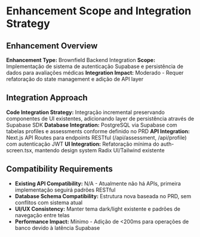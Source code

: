 # Enhancement Scope and Integration Strategy

## Enhancement Overview
**Enhancement Type:** Brownfield Backend Integration
**Scope:** Implementação de sistema de autenticação Supabase e persistência de dados para avaliações médicas
**Integration Impact:** Moderado - Requer refatoração do state management e adição de API layer

## Integration Approach
**Code Integration Strategy:** Integração incremental preservando componentes de UI existentes, adicionando layer de persistência através de Supabase SDK
**Database Integration:** PostgreSQL via Supabase com tabelas profiles e assessments conforme definido no PRD
**API Integration:** Next.js API Routes para endpoints RESTful (/api/assessment, /api/profile) com autenticação JWT
**UI Integration:** Refatoração mínima do auth-screen.tsx, mantendo design system Radix UI/Tailwind existente

## Compatibility Requirements
- **Existing API Compatibility:** N/A - Atualmente não há APIs, primeira implementação seguirá padrões RESTful
- **Database Schema Compatibility:** Estrutura nova baseada no PRD, sem conflitos com sistema atual
- **UI/UX Consistency:** Manter tema dark/light existente e padrões de navegação entre telas
- **Performance Impact:** Mínimo - Adição de <200ms para operações de banco devido à latência Supabase

